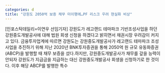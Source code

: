 ```yaml
---
categories: d
title: "강원도 2050억 보증 채무 미이행에…PF 리스크 우려 현실화 비상"
---
```

[인포스탁데일리=이연우 선임기자] 강원도가 레고랜드 테마파크 기반조성사업을 하던 강원중도개발공사에 대해 법원 회생 신청을 하겠다고 밝히면서 채권시장 우려감이 커지고 있다. 금융투자업계에 따르면 강원도는 강원중도개발공사가 레고랜드 테마파크 조성사업을 추진하기 위해 지난 2020년 BNK투자증권을 통해 2050억 원 규모 유동화증권(ABCP)을 발행할 때 채무 보증을 섰다.하지만, 강원중도개발공사가 채무를 갚을 능력이 안되자 강원도가 지급금을 지급하는 대신 강원중도개발공사 회생을 신청하기로 한 것이다. 이후 해당 ABCP를 발행한 특수